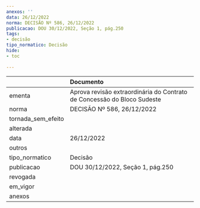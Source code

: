 ```yaml
---
anexos: ''
data: 26/12/2022
norma: DECISÃO Nº 586, 26/12/2022
publicacao: DOU 30/12/2022, Seção 1, pág.250
tags:
- decisão
tipo_normatico: Decisão
hide: 
- toc 
 
---
```


|                    | Documento                                                               |
|:-------------------|:------------------------------------------------------------------------|
| ementa             | Aprova revisão extraordinária do Contrato de Concessão do Bloco Sudeste |
| norma              | DECISÃO Nº 586, 26/12/2022                                              |
| tornada_sem_efeito |                                                                         |
| alterada           |                                                                         |
| data               | 26/12/2022                                                              |
| outros             |                                                                         |
| tipo_normatico     | Decisão                                                                 |
| publicacao         | DOU 30/12/2022, Seção 1, pág.250                                        |
| revogada           |                                                                         |
| em_vigor           |                                                                         |
| anexos             |                                                                         |